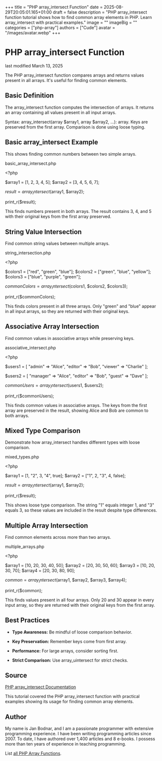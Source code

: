 +++
title = "PHP array_intersect Function"
date = 2025-08-29T20:05:01.165+01:00
draft = false
description = "PHP array_intersect function tutorial shows how to find common array elements in PHP. Learn array_intersect with practical examples."
image = ""
imageBig = ""
categories = ["php-array"]
authors = ["Cude"]
avatar = "/images/avatar.webp"
+++

# PHP array_intersect Function

last modified March 13, 2025

The PHP array_intersect function compares arrays and returns
values present in all arrays. It's useful for finding common elements.

## Basic Definition

The array_intersect function computes the intersection of arrays.
It returns an array containing all values present in all input arrays.

Syntax: array_intersect(array $array1, array $array2, ...): array.
Keys are preserved from the first array. Comparison is done using loose typing.

## Basic array_intersect Example

This shows finding common numbers between two simple arrays.

basic_array_intersect.php
  

&lt;?php

$array1 = [1, 2, 3, 4, 5];
$array2 = [3, 4, 5, 6, 7];

$result = array_intersect($array1, $array2);

print_r($result);

This finds numbers present in both arrays. The result contains 3, 4, and 5
with their original keys from the first array preserved.

## String Value Intersection

Find common string values between multiple arrays.

string_intersection.php
  

&lt;?php

$colors1 = ["red", "green", "blue"];
$colors2 = ["green", "blue", "yellow"];
$colors3 = ["blue", "purple", "green"];

$commonColors = array_intersect($colors1, $colors2, $colors3);

print_r($commonColors);

This finds colors present in all three arrays. Only "green" and "blue" appear
in all input arrays, so they are returned with their original keys.

## Associative Array Intersection

Find common values in associative arrays while preserving keys.

associative_intersect.php
  

&lt;?php

$users1 = [
    "admin" =&gt; "Alice",
    "editor" =&gt; "Bob",
    "viewer" =&gt; "Charlie"
];

$users2 = [
    "manager" =&gt; "Alice",
    "editor" =&gt; "Bob",
    "guest" =&gt; "Dave"
];

$commonUsers = array_intersect($users1, $users2);

print_r($commonUsers);

This finds common values in associative arrays. The keys from the first array
are preserved in the result, showing Alice and Bob are common to both arrays.

## Mixed Type Comparison

Demonstrate how array_intersect handles different types with loose comparison.

mixed_types.php
  

&lt;?php

$array1 = [1, "2", 3, "4", true];
$array2 = ["1", 2, "3", 4, false];

$result = array_intersect($array1, $array2);

print_r($result);

This shows loose type comparison. The string "1" equals integer 1, and "3"
equals 3, so these values are included in the result despite type differences.

## Multiple Array Intersection

Find common elements across more than two arrays.

multiple_arrays.php
  

&lt;?php

$array1 = [10, 20, 30, 40, 50];
$array2 = [20, 30, 50, 60];
$array3 = [10, 20, 30, 70];
$array4 = [20, 30, 80, 90];

$common = array_intersect($array1, $array2, $array3, $array4);

print_r($common);

This finds values present in all four arrays. Only 20 and 30 appear in every
input array, so they are returned with their original keys from the first array.

## Best Practices

- **Type Awareness:** Be mindful of loose comparison behavior.

- **Key Preservation:** Remember keys come from first array.

- **Performance:** For large arrays, consider sorting first.

- **Strict Comparison:** Use array_uintersect for strict checks.

## Source

[PHP array_intersect Documentation](https://www.php.net/manual/en/function.array-intersect.php)

This tutorial covered the PHP array_intersect function with
practical examples showing its usage for finding common array elements.

## Author

My name is Jan Bodnar, and I am a passionate programmer with extensive
programming experience. I have been writing programming articles since 2007.
To date, I have authored over 1,400 articles and 8 e-books. I possess more
than ten years of experience in teaching programming.

List [all PHP Array Functions](/php/#php-array).